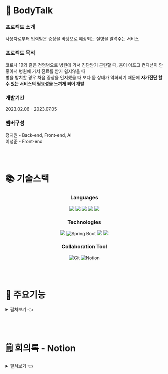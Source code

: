 # 🏥 BodyTalk
   
### 프로젝트 소개
사용자로부터 입력받은 증상을 바탕으로 예상되는 질병을 알려주는 서비스

### 프로젝트 목적
코로나 19와 같은 전염병으로 병원에 가서 진단받기 곤란할 때, 몸이 아프고 컨디션이 안 좋아서 병원에 가서 진료를 받기 쉽지않을 때<br>
병을 방치할 경우 처음 증상을 인지했을 때 보다 몸 상태가 악화되기 때문에 **자가진단 할 수 있는 서비스의 필요성을 느끼게 되어 개발**

### 개발기간
2023.02.06 - 2023.07.05

### 멤버구성
정지원 - Back-end, Front-end, AI
<br>
이성준 - Front-end

<br><br>

# 📚 기술스택

<div align="center">
   
### Languages
<img src="https://img.shields.io/badge/html5-E34F26?style=for-the-badge&logo=html5&logoColor=white">  <img src="https://img.shields.io/badge/css-1572B6?style=for-the-badge&logo=css3&logoColor=white">  <img src="https://img.shields.io/badge/javascript-F7DF1E?style=for-the-badge&logo=javascript&logoColor=black"> <img  src="https://img.shields.io/badge/java-007396?style=for-the-badge&logo=java&logoColor=white"> <img src="https://img.shields.io/badge/python-3776AB?style=for-the-badge&logo=python&logoColor=white"> 

### Technologies
<img src="https://img.shields.io/badge/react-61DAFB?style=for-the-badge&logo=react&logoColor=black"> <img alt="Spring Boot" src ="https://img.shields.io/badge/Spring Boot-6DB33F.svg?&style=for-the-badge&logo=springboot&logoColor=white"/> <img src="https://img.shields.io/badge/django-092E20?style=for-the-badge&logo=django&logoColor=white"> <img src="https://img.shields.io/badge/mariaDB-003545?style=for-the-badge&logo=mariaDB&logoColor=white">

### Collaboration Tool
<img alt="Git" src ="https://img.shields.io/badge/Git-F05032.svg?&style=for-the-badge&logo=Git&logoColor=white"/> <img alt="Notion" src ="https://img.shields.io/badge/Notion-000000.svg?&style=for-the-badge&logo=Notion&logoColor=white"/>

<br><br>

</div>
      
# 📌 주요기능

<details>
   <summary>
      펼쳐보기 👈
   </summary>
   
## Web
### 회원가입 및 로그인

<div align="center">
   
   <img src="/img/register.png" alt="register" style="width: 30%;">
   
   회원가입을 하게 되면 기본정보를 입력받게 됩니다. <br>
   성별에 따라서 증상을 진단받을 때, 다른결과가 나옵니다.
   
   <br>
   
   <img src="/img/login.png" alt="login" style="width: 30%;">
   
   구글, 카카오, 네이버 로그인을 제공합니다. <br>
   로그인을 하게 되면 최근 진단결과, 증상 일기등의 기능을 사용할 수 있습니다.

   <br><br>

</div>

### 메인 화면 (진단 결과  순위)

<div align="center">
   
   <img src="/img/main.png" alt="main">

   사용자들이 많이 진단받는 진단명들의 순위를 보여줍니다.

   <br><br>

</div>

### 증상 진단

<div align="center">
   
   <img src="/img/diagnosis.gif" alt="diagnosis" style="width: 100%;">

   증상을 입력하면 Kobert 모델이 분석 후 유사도가 가장 높은 질병과 질병의 간략한 정보, 관련 병원을 추천합니다.<br>
   로그인시 진료받은 병명을 잊어 다시 진료 받는 상황이 발생하지 않도록 진료 내역이 자동으로 저장됩니다.

   <br><br>

</div>

### 병원 찾기

<div align="center">
    
   <img src="/img/hospital1.gif" alt="hospital1">
   
   진료 과목을 선택한 뒤 내 주변 병원찾기 버튼을 클릭하면 내 위치를 기반으로 가까운 병원을 찾아줍니다.

   <br><br>

   <img src="/img/hospital2.gif" alt="hospital2">

   진료 과목을 선택한 뒤 지역명으로 병원찾기 버튼을 클릭하면 주소를 입력받는 창이 나타납니다.<br>
   주소를 입력하면 주소와  가까운 병원을 찾아줍니다.

   <br><br>

   <img src="/img/hospital3.gif" alt="hospital3">

   나타난 병원들을 선택하게 되면 지도의 핀 색이 바뀌고 선택한 병원으로 이동합니다.

   <br><br>

</div>

### 증상 일기

<div align="center">

   증상 일기는 증상이 나타날 때 마다 증상을 일기처럼 기록함으로써 증상을 추적할수 있도록합니다.<br>
   증상을 추적함으로써 **병원에서 진단을 받을 때 의사에게 제공하여 진단의 정확성을 높일 수 있습니다.**
   
   <img src="./img/diarylogin.png" alt="diarylogin">

   증상 일기는 로그인이 필요한 서비스 입니다.<br>
   로그인을 하지않고 diary를 클릭하면 위와 같은 메세지가 노출됩니다.

   <br><br>

   <img src="/img/cal.gif" alt="cal">

   달력에서 날짜를 선택해 증상 일기를 작성할 수 있습니다.

   <br><br>

   <img src="/img/write.gif" alt="write">

   일기는 증상에 맞는 태그를 5개까지 선택해서 작성할 수 있습니다.

   <br><br>

   <img src="/img/check.gif" alt="check">

   작성된 일기는 다시 볼 수 있고 수정할 수 있습니다.

   <br><br>

   <img src="/img/stat.png" alt="stat">

   증상 진단과 작성한 일기의 태그를 통해 만들어진 증상 통계와 부위 별 통계를 확인할 수 있습니다.

   <br><br>

</div>

### 마이페이지

<div align="center">
   
   <img src="/img/mypage.png" alt="mypage">

   내정보를 확인하고 수정할 수 있습니다.

   <br><br>

   <img src="/img/mypage.gif" alt="mypage">
   
   최근 진단받은 진료기록을 한 눈에 볼 수 있습니다.<br>
   진료기록을 선택하면 진단받은 내용을 상세하게 볼 수 있습니다.

</div>

</details>

<br><br>

# 🗒 회의록 - Notion

<details>
   <summary>
      펼쳐보기 👈
   </summary>

</details>   
